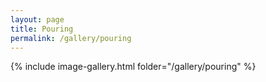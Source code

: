 ```yaml
---
layout: page
title: Pouring
permalink: /gallery/pouring
---
```


{% include image-gallery.html folder="/gallery/pouring" %}
